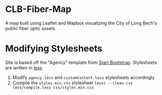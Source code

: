 # CLB-Fiber-Map
A map built using Leaflet and Mapbox visualizing the City of Long Bech's public fiber optic assets.

# Modifying Stylesheets
Site is based off the "Agency" template from [Start Bootstrap](http://startbootstrap.com/template-overviews/agency/). Stylesheets are written in [less](http://lesscss.org/).

1. Modify `agency.less` and `customContent.less` stylesheets accordingly
2. Compile the `styles.min.css` stylesheet `lessc --clean-css less/compile.less css/styles.min.css`